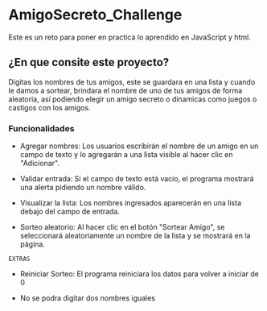 # AmigoSecreto_Challenge
Este es un reto para poner en practica lo aprendido en JavaScript y html.

## ¿En que consite este proyecto?

Digitas los nombres de tus amigos, este se guardara en una lista y cuando le damos a sortear, brindara el nombre de uno de tus amigos de forma aleatoria, así podiendo elegir un amigo secreto o dinamicas como juegos o castigos con los amigos.

### Funcionalidades ###

+ Agregar nombres: Los usuarios escribirán el nombre de un amigo en un campo de texto y lo agregarán a una lista visible al hacer clic en "Adicionar".
  
+ Validar entrada: Si el campo de texto está vacío, el programa mostrará una alerta pidiendo un nombre válido.
  
+ Visualizar la lista: Los nombres ingresados aparecerán en una lista debajo del campo de entrada.
  
+ Sorteo aleatorio: Al hacer clic en el botón "Sortear Amigo", se seleccionará aleatoriamente un nombre de la lista y se mostrará en la página.

``EXTRAS``

+ Reiniciar Sorteo: El programa reiniciara los datos para volver a iniciar de 0

+ No se podra digitar dos nombres iguales
